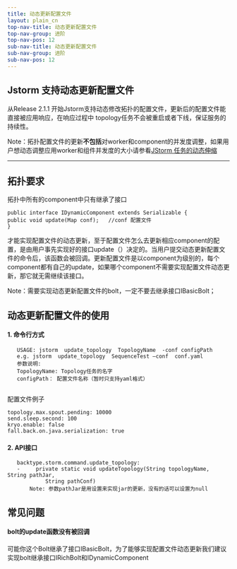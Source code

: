 ```yaml
---
title: 动态更新配置文件
layout: plain_cn
top-nav-title: 动态更新配置文件
top-nav-group: 进阶
top-nav-pos: 12
sub-nav-title: 动态更新配置文件
sub-nav-group: 进阶
sub-nav-pos: 12
---
```

## Jstorm 支持动态更新配置文件

从Release 2.1.1 开始Jstorm支持动态修改拓扑的配置文件，更新后的配置文件能直接被应用响应，在响应过程中 topology任务不会被重启或者下线，保证服务的持续性。
     
Note：拓扑配置文件的更新**不包括**对worker和component的并发度调整，如果用户想动态调整应用worker和组件并发度的大小请参看[JStorm 任务的动态伸缩]({{site.baseurl}}/advance_cn/rebalance_cn.html)

---

## **拓扑要求**

拓扑中所有的component中只有继承了接口
   ```
public interface IDynamicComponent extends Serializable {
   public void update(Map conf);   //conf 配置文件
}
   ```
才能实现配置文件的动态更新，至于配置文件怎么去更新相应component的配置，是由用户事先实现好的接口update（）决定的。当用户提交动态更新配置文件的命令后，该函数会被回调。更新配置文件是以component为级别的，每个component都有自己的update，如果哪个component不需要实现配置文件动态更新，那它就无需继续该接口。

Note：需要实现动态更新配置文件的bolt，一定不要去继承接口IBasicBolt；

## **动态更新配置文件的使用**

#### 1. 命令行方式

```
   USAGE: jstorm  update_topology  TopologyName  -conf configPath
   e.g. jstorm  update_topology  SequenceTest –conf  conf.yaml
   参数说明:
   TopologyName: Topology任务的名字
   configPath： 配置文件名称（暂时只支持yaml格式）
            
```
   
配置文件例子

```
topology.max.spout.pending: 10000
send.sleep.second: 100
kryo.enable: false
fall.back.on.java.serialization: true
```

#### 2. API接口
   
```
   backtype.storm.command.update_topology:
   -     private static void updateTopology(String topologyName, String pathJar,
            String pathConf)
       Note: 参数pathJar是用设置来实现jar的更新，没有的话可以设置为null
```

## **常见问题**

#### bolt的update函数没有被回调

可能你这个Bolt继承了接口IBasicBolt，为了能够实现配置文件动态更新我们建议实现bolt继承接口IRichBolt和IDynamicComponent 
